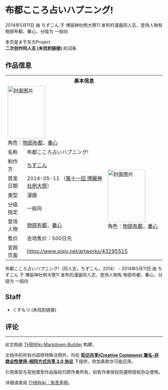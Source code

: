 # 布都こころ占いハプニング!

<!-- source html: G:\repos\THBWiki-Markdown-Builder\THBWikiMarkdown\Temp\main\6\60\ns0%3A%E5%B8%83%E9%83%BD%E3%81%93%E3%81%93%E3%82%8D%E5%8D%A0%E3%81%84%E3%83%8F%E3%83%97%E3%83%8B%E3%83%B3%E3%82%B0%21.html -->

2014年5月11日 由 ちずこん 于 博丽神社例大祭11 发布的漫画同人志，登场人物有 物部布都、秦心，分级为 一般向

本页是关于东方Project  
 **二次创作同人志 (未找到链接)** 的词条
## 作品信息

<table><tbody><tr><th colspan="3">基本信息</th></tr><tr><td class="cover-artwork-mobile" colspan="2"><a href="./文件-布都こころ占いハプニング!封面.jpg.md" class="image" title="封面图片"><img alt="封面图片" src="https://upload.thwiki.cc/thumb/8/81/%E5%B8%83%E9%83%BD%E3%81%93%E3%81%93%E3%82%8D%E5%8D%A0%E3%81%84%E3%83%8F%E3%83%97%E3%83%8B%E3%83%B3%E3%82%B0%21%E5%B0%81%E9%9D%A2.jpg/120px-%E5%B8%83%E9%83%BD%E3%81%93%E3%81%93%E3%82%8D%E5%8D%A0%E3%81%84%E3%83%8F%E3%83%97%E3%83%8B%E3%83%B3%E3%82%B0%21%E5%B0%81%E9%9D%A2.jpg" decoding="async" loading="lazy" width="120" height="168" srcset="https://upload.thwiki.cc/thumb/8/81/%E5%B8%83%E9%83%BD%E3%81%93%E3%81%93%E3%82%8D%E5%8D%A0%E3%81%84%E3%83%8F%E3%83%97%E3%83%8B%E3%83%B3%E3%82%B0%21%E5%B0%81%E9%9D%A2.jpg/180px-%E5%B8%83%E9%83%BD%E3%81%93%E3%81%93%E3%82%8D%E5%8D%A0%E3%81%84%E3%83%8F%E3%83%97%E3%83%8B%E3%83%B3%E3%82%B0%21%E5%B0%81%E9%9D%A2.jpg 1.5x, https://upload.thwiki.cc/thumb/8/81/%E5%B8%83%E9%83%BD%E3%81%93%E3%81%93%E3%82%8D%E5%8D%A0%E3%81%84%E3%83%8F%E3%83%97%E3%83%8B%E3%83%B3%E3%82%B0%21%E5%B0%81%E9%9D%A2.jpg/240px-%E5%B8%83%E9%83%BD%E3%81%93%E3%81%93%E3%82%8D%E5%8D%A0%E3%81%84%E3%83%8F%E3%83%97%E3%83%8B%E3%83%B3%E3%82%B0%21%E5%B0%81%E9%9D%A2.jpg 2x" data-file-width="858" data-file-height="1200"></a><div class="cover-char">角色：<a href="./物部布都.md" title="物部布都">物部布都</a>，<a href="./秦心.md" title="秦心">秦心</a></div></td>
</tr><tr><td class="label">名称</td><td colspan="2"> 布都こころ占いハプニング! </td></tr><tr><td class="label">制作方</td><td><a href="./ちずこん.md" title="ちずこん">ちずこん</a></td><td class="cover-artwork" rowspan="6" style="min-width:168px;"><a href="./文件-布都こころ占いハプニング!封面.jpg.md" class="image" title="封面图片"><img alt="封面图片" src="https://upload.thwiki.cc/thumb/8/81/%E5%B8%83%E9%83%BD%E3%81%93%E3%81%93%E3%82%8D%E5%8D%A0%E3%81%84%E3%83%8F%E3%83%97%E3%83%8B%E3%83%B3%E3%82%B0%21%E5%B0%81%E9%9D%A2.jpg/120px-%E5%B8%83%E9%83%BD%E3%81%93%E3%81%93%E3%82%8D%E5%8D%A0%E3%81%84%E3%83%8F%E3%83%97%E3%83%8B%E3%83%B3%E3%82%B0%21%E5%B0%81%E9%9D%A2.jpg" decoding="async" loading="lazy" width="120" height="168" srcset="https://upload.thwiki.cc/thumb/8/81/%E5%B8%83%E9%83%BD%E3%81%93%E3%81%93%E3%82%8D%E5%8D%A0%E3%81%84%E3%83%8F%E3%83%97%E3%83%8B%E3%83%B3%E3%82%B0%21%E5%B0%81%E9%9D%A2.jpg/180px-%E5%B8%83%E9%83%BD%E3%81%93%E3%81%93%E3%82%8D%E5%8D%A0%E3%81%84%E3%83%8F%E3%83%97%E3%83%8B%E3%83%B3%E3%82%B0%21%E5%B0%81%E9%9D%A2.jpg 1.5x, https://upload.thwiki.cc/thumb/8/81/%E5%B8%83%E9%83%BD%E3%81%93%E3%81%93%E3%82%8D%E5%8D%A0%E3%81%84%E3%83%8F%E3%83%97%E3%83%8B%E3%83%B3%E3%82%B0%21%E5%B0%81%E9%9D%A2.jpg/240px-%E5%B8%83%E9%83%BD%E3%81%93%E3%81%93%E3%82%8D%E5%8D%A0%E3%81%84%E3%83%8F%E3%83%97%E3%83%8B%E3%83%B3%E3%82%B0%21%E5%B0%81%E9%9D%A2.jpg 2x" data-file-width="858" data-file-height="1200"></a><div class="cover-char">角色：<a href="./物部布都.md" title="物部布都">物部布都</a>，<a href="./秦心.md" title="秦心">秦心</a></div></td>
</tr><tr><td class="label">首发日期</td><td>2014-05-11&#160;（<a href="/展会作品列表?e=%E5%8D%9A%E4%B8%BD%E7%A5%9E%E7%A4%BE%E4%BE%8B%E5%A4%A7%E7%A5%AD%2311">第十一回 博麗神社例大祭</a>）</td></tr><tr><td class="label">类型</td><td>漫画</td></tr><tr><td class="label">分级指定</td><td>一般向</td></tr><tr><td class="label">登场人物</td><td><a href="./物部布都.md" title="物部布都">物部布都</a>，<a href="./秦心.md" title="秦心">秦心</a></td></tr><tr><td class="label">售价</td><td>会场售价：500日元</td></tr>
<tr><td class="label">官网页面</td><td colspan="2"><a rel="nofollow" class="external free" href="https://www.pixiv.net/artworks/43295515">https://www.pixiv.net/artworks/43295515</a></td></tr></tbody></table>

布都こころ占いハプニング!（同人志，ちずこん，2014） - 2014年5月11日 由 ちずこん 于 博丽神社例大祭11 发布的漫画同人志，登场人物有 物部布都、秦心，分级为 一般向
## Staff
- くずもつ (未找到链接)

## 评论




---

此文档由 [THBWiki-Markdown-Builder](https://github.com/Delsin-Yu/THBWiki-Markdown-Builder) 构建。

文档中的所有内容除特殊注明外，均在 [**知识共享(Creative Commons) 署名-非商业性使用-相同方式共享 3.0 协议**](https://creativecommons.org/licenses/by-sa/3.0/deed.zh-hans) 下提供，附加条款亦可能应用。

引用类型与其他类型作品版权归原作者所有，如有作者授权则遵照授权协议使用。

详细请查阅 [THBWiki：免责声明](https://thbwiki.cc/THBWiki:%E5%85%8D%E8%B4%A3%E5%A3%B0%E6%98%8E)。


